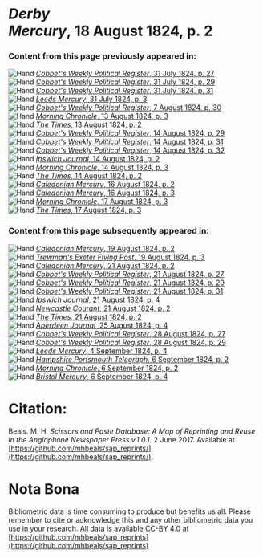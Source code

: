 # *Derby Mercury*, 18 August 1824, p. 2  
  
### Content from this page previously appeared in:  
![Hand](http://scissorsandpaste.net/wp-content/uploads/2017/06/smallhandpointer.png) [*Cobbet's Weekly Political Register*, 31 July 1824, p. 27](https://mhbeals.github.io/sap_html/Cobbet's-Weekly-Political-Register/Cobbet's-Weekly-Political-Register-31-July-1824-p-27)  
![Hand](http://scissorsandpaste.net/wp-content/uploads/2017/06/smallhandpointer.png) [*Cobbet's Weekly Political Register*, 31 July 1824, p. 29](https://mhbeals.github.io/sap_html/Cobbet's-Weekly-Political-Register/Cobbet's-Weekly-Political-Register-31-July-1824-p-29)  
![Hand](http://scissorsandpaste.net/wp-content/uploads/2017/06/smallhandpointer.png) [*Cobbet's Weekly Political Register*, 31 July 1824, p. 31](https://mhbeals.github.io/sap_html/Cobbet's-Weekly-Political-Register/Cobbet's-Weekly-Political-Register-31-July-1824-p-31)  
![Hand](http://scissorsandpaste.net/wp-content/uploads/2017/06/smallhandpointer.png) [*Leeds Mercury*, 31 July 1824, p. 3](https://mhbeals.github.io/sap_html/Leeds-Mercury/Leeds-Mercury-31-July-1824-p-3)  
![Hand](http://scissorsandpaste.net/wp-content/uploads/2017/06/smallhandpointer.png) [*Cobbet's Weekly Political Register*, 7 August 1824, p. 30](https://mhbeals.github.io/sap_html/Cobbet's-Weekly-Political-Register/Cobbet's-Weekly-Political-Register-7-August-1824-p-30)  
![Hand](http://scissorsandpaste.net/wp-content/uploads/2017/06/smallhandpointer.png) [*Morning Chronicle*, 13 August 1824, p. 3](https://mhbeals.github.io/sap_html/Morning-Chronicle/Morning-Chronicle-13-August-1824-p-3)  
![Hand](http://scissorsandpaste.net/wp-content/uploads/2017/06/smallhandpointer.png) [*The Times*, 13 August 1824, p. 2](https://mhbeals.github.io/sap_html/The-Times/The-Times-13-August-1824-p-2)  
![Hand](http://scissorsandpaste.net/wp-content/uploads/2017/06/smallhandpointer.png) [*Cobbet's Weekly Political Register*, 14 August 1824, p. 29](https://mhbeals.github.io/sap_html/Cobbet's-Weekly-Political-Register/Cobbet's-Weekly-Political-Register-14-August-1824-p-29)  
![Hand](http://scissorsandpaste.net/wp-content/uploads/2017/06/smallhandpointer.png) [*Cobbet's Weekly Political Register*, 14 August 1824, p. 31](https://mhbeals.github.io/sap_html/Cobbet's-Weekly-Political-Register/Cobbet's-Weekly-Political-Register-14-August-1824-p-31)  
![Hand](http://scissorsandpaste.net/wp-content/uploads/2017/06/smallhandpointer.png) [*Cobbet's Weekly Political Register*, 14 August 1824, p. 32](https://mhbeals.github.io/sap_html/Cobbet's-Weekly-Political-Register/Cobbet's-Weekly-Political-Register-14-August-1824-p-32)  
![Hand](http://scissorsandpaste.net/wp-content/uploads/2017/06/smallhandpointer.png) [*Ipswich Journal*, 14 August 1824, p. 2](https://mhbeals.github.io/sap_html/Ipswich-Journal/Ipswich-Journal-14-August-1824-p-2)  
![Hand](http://scissorsandpaste.net/wp-content/uploads/2017/06/smallhandpointer.png) [*Morning Chronicle*, 14 August 1824, p. 3](https://mhbeals.github.io/sap_html/Morning-Chronicle/Morning-Chronicle-14-August-1824-p-3)  
![Hand](http://scissorsandpaste.net/wp-content/uploads/2017/06/smallhandpointer.png) [*The Times*, 14 August 1824, p. 2](https://mhbeals.github.io/sap_html/The-Times/The-Times-14-August-1824-p-2)  
![Hand](http://scissorsandpaste.net/wp-content/uploads/2017/06/smallhandpointer.png) [*Caledonian Mercury*, 16 August 1824, p. 2](https://mhbeals.github.io/sap_html/Caledonian-Mercury/Caledonian-Mercury-16-August-1824-p-2)  
![Hand](http://scissorsandpaste.net/wp-content/uploads/2017/06/smallhandpointer.png) [*Caledonian Mercury*, 16 August 1824, p. 3](https://mhbeals.github.io/sap_html/Caledonian-Mercury/Caledonian-Mercury-16-August-1824-p-3)  
![Hand](http://scissorsandpaste.net/wp-content/uploads/2017/06/smallhandpointer.png) [*Morning Chronicle*, 17 August 1824, p. 3](https://mhbeals.github.io/sap_html/Morning-Chronicle/Morning-Chronicle-17-August-1824-p-3)  
![Hand](http://scissorsandpaste.net/wp-content/uploads/2017/06/smallhandpointer.png) [*The Times*, 17 August 1824, p. 3](https://mhbeals.github.io/sap_html/The-Times/The-Times-17-August-1824-p-3)  
  
### Content from this page subsequently appeared in:  
![Hand](http://scissorsandpaste.net/wp-content/uploads/2017/06/smallhandpointer.png) [*Caledonian Mercury*, 19 August 1824, p. 2](https://mhbeals.github.io/sap_html/Caledonian-Mercury/Caledonian-Mercury-19-August-1824-p-2)  
![Hand](http://scissorsandpaste.net/wp-content/uploads/2017/06/smallhandpointer.png) [*Trewman's Exeter Flying Post*, 19 August 1824, p. 3](https://mhbeals.github.io/sap_html/Trewman's-Exeter-Flying-Post/Trewman's-Exeter-Flying-Post-19-August-1824-p-3)  
![Hand](http://scissorsandpaste.net/wp-content/uploads/2017/06/smallhandpointer.png) [*Caledonian Mercury*, 21 August 1824, p. 2](https://mhbeals.github.io/sap_html/Caledonian-Mercury/Caledonian-Mercury-21-August-1824-p-2)  
![Hand](http://scissorsandpaste.net/wp-content/uploads/2017/06/smallhandpointer.png) [*Cobbet's Weekly Political Register*, 21 August 1824, p. 27](https://mhbeals.github.io/sap_html/Cobbet's-Weekly-Political-Register/Cobbet's-Weekly-Political-Register-21-August-1824-p-27)  
![Hand](http://scissorsandpaste.net/wp-content/uploads/2017/06/smallhandpointer.png) [*Cobbet's Weekly Political Register*, 21 August 1824, p. 29](https://mhbeals.github.io/sap_html/Cobbet's-Weekly-Political-Register/Cobbet's-Weekly-Political-Register-21-August-1824-p-29)  
![Hand](http://scissorsandpaste.net/wp-content/uploads/2017/06/smallhandpointer.png) [*Cobbet's Weekly Political Register*, 21 August 1824, p. 31](https://mhbeals.github.io/sap_html/Cobbet's-Weekly-Political-Register/Cobbet's-Weekly-Political-Register-21-August-1824-p-31)  
![Hand](http://scissorsandpaste.net/wp-content/uploads/2017/06/smallhandpointer.png) [*Ipswich Journal*, 21 August 1824, p. 4](https://mhbeals.github.io/sap_html/Ipswich-Journal/Ipswich-Journal-21-August-1824-p-4)  
![Hand](http://scissorsandpaste.net/wp-content/uploads/2017/06/smallhandpointer.png) [*Newcastle Courant*, 21 August 1824, p. 2](https://mhbeals.github.io/sap_html/Newcastle-Courant/Newcastle-Courant-21-August-1824-p-2)  
![Hand](http://scissorsandpaste.net/wp-content/uploads/2017/06/smallhandpointer.png) [*The Times*, 21 August 1824, p. 2](https://mhbeals.github.io/sap_html/The-Times/The-Times-21-August-1824-p-2)  
![Hand](http://scissorsandpaste.net/wp-content/uploads/2017/06/smallhandpointer.png) [*Aberdeen Journal*, 25 August 1824, p. 4](https://mhbeals.github.io/sap_html/Aberdeen-Journal/Aberdeen-Journal-25-August-1824-p-4)  
![Hand](http://scissorsandpaste.net/wp-content/uploads/2017/06/smallhandpointer.png) [*Cobbet's Weekly Political Register*, 28 August 1824, p. 27](https://mhbeals.github.io/sap_html/Cobbet's-Weekly-Political-Register/Cobbet's-Weekly-Political-Register-28-August-1824-p-27)  
![Hand](http://scissorsandpaste.net/wp-content/uploads/2017/06/smallhandpointer.png) [*Cobbet's Weekly Political Register*, 28 August 1824, p. 29](https://mhbeals.github.io/sap_html/Cobbet's-Weekly-Political-Register/Cobbet's-Weekly-Political-Register-28-August-1824-p-29)  
![Hand](http://scissorsandpaste.net/wp-content/uploads/2017/06/smallhandpointer.png) [*Leeds Mercury*, 4 September 1824, p. 4](https://mhbeals.github.io/sap_html/Leeds-Mercury/Leeds-Mercury-4-September-1824-p-4)  
![Hand](http://scissorsandpaste.net/wp-content/uploads/2017/06/smallhandpointer.png) [*Hampshire Portsmouth Telegraph*, 6 September 1824, p. 2](https://mhbeals.github.io/sap_html/Hampshire-Portsmouth-Telegraph/Hampshire-Portsmouth-Telegraph-6-September-1824-p-2)  
![Hand](http://scissorsandpaste.net/wp-content/uploads/2017/06/smallhandpointer.png) [*Morning Chronicle*, 6 September 1824, p. 2](https://mhbeals.github.io/sap_html/Morning-Chronicle/Morning-Chronicle-6-September-1824-p-2)  
![Hand](http://scissorsandpaste.net/wp-content/uploads/2017/06/smallhandpointer.png) [*Bristol Mercury*, 6 September 1824, p. 4](https://mhbeals.github.io/sap_html/Bristol-Mercury/Bristol-Mercury-6-September-1824-p-4)  


# Citation: 

Beals. M. H. *Scissors and Paste Database: A Map of Reprinting and Reuse in the Anglophone Newspaper Press v.1.0.1.* 2 June 2017. Available at [https://github.com/mhbeals/sap_reprints/](https://github.com/mhbeals/sap_reprints/). 

# Nota Bona

Bibliometric data is time consuming to produce but benefits us all. Please remember to cite or acknowledge this and any other bibliometric data you use in your research. All data is available CC-BY 4.0 at [https://github.com/mhbeals/sap_reprints](https://github.com/mhbeals/sap_reprints)